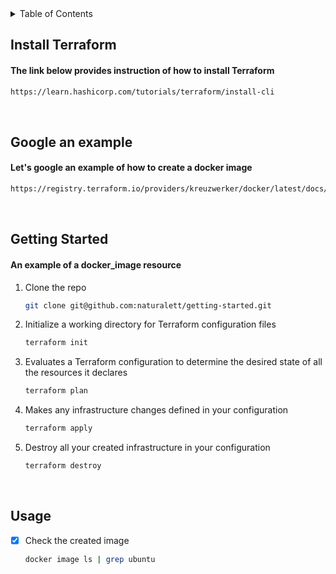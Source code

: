 <!-- TABLE OF CONTENTS -->
<details>
  <summary>Table of Contents</summary>
  <ol>
    <li><a href="#install-terraform">Install Terraform</a></li>
    <li><a href="#google-an-example">Google an example</a></li>
    <li>
      <a href="#getting-started">Getting Started</a>
      <ul>
        <li><a href="#clone">clone</a></li>
        <li><a href="#initialize">Installation</a></li>
        <li><a href="#plan">plan</a></li>
        <li><a href="#apply">apply</a></li>
        <li><a href="#destroy">destroy</a></li>
      </ul>
    </li>
    <li><a href="#Usage">Usage</a></li>
  </ol>
</details>


<!-- Install Terraform -->
## Install Terraform

#### The link below provides instruction of how to install Terraform

```BASH
https://learn.hashicorp.com/tutorials/terraform/install-cli
```
<br />

<!-- Google an example -->
## Google an example

#### Let's google an example of how to create a docker image

```BASH
https://registry.terraform.io/providers/kreuzwerker/docker/latest/docs/resources/image
```
<br />

<!-- GETTING STARTED -->
## Getting Started

#### An example of a docker_image resource

1. Clone the repo
   ```sh
   git clone git@github.com:naturalett/getting-started.git
   ```
3. Initialize a working directory for Terraform configuration files
   ```sh
   terraform init
   ```
4. Evaluates a Terraform configuration to determine the desired state of all the resources it declares
   ```sh
   terraform plan
   ```
5. Makes any infrastructure changes defined in your configuration
   ```sh
   terraform apply
   ```
6. Destroy all your created infrastructure in your configuration
   ```sh
   terraform destroy
   ```
<br />

<!-- USAGE EXAMPLES -->
## Usage

- [x] Check the created image
   ```sh
   docker image ls | grep ubuntu
   ```
